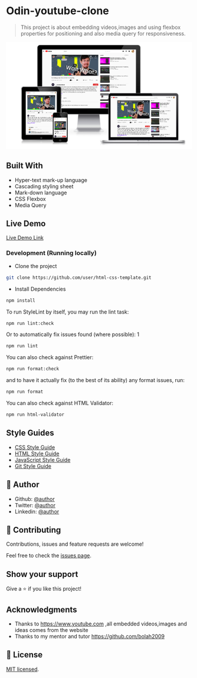 # Odin-youtube-clone

> This project is about embedding videos,images and using flexbox properties for positioning and also media query for responsiveness.

![screenshot](./odin-yt-clone.png)

## Built With

- Hyper-text mark-up language
- Cascading styling sheet
- Mark-down language
- CSS Flexbox
- Media Query

## Live Demo

[Live Demo Link](bimbola-youtube-clone.netlify.app/)

### Development (Running locally)

- Clone the project

```bash
git clone https://github.com/user/html-css-template.git

```

- Install Dependencies

```bash
npm install
```

To run StyleLint by itself, you may run the lint task:

```bash
npm run lint:check
```

Or to automatically fix issues found (where possible):
1

```bash
npm run lint
```

You can also check against Prettier:

```bash
npm run format:check
```

and to have it actually fix (to the best of its ability) any format issues, run:

```bash
npm run format
```

You can also check against HTML Validator:

```bash
npm run html-validator
```

## Style Guides

- [CSS Style Guide](http://udacity.github.io/frontend-nanodegree-styleguide/css.html)
- [HTML Style Guide](http://udacity.github.io/frontend-nanodegree-styleguide/index.html)
- [JavaScript Style Guide](http://udacity.github.io/frontend-nanodegree-styleguide/javascript.html)
- [Git Style Guide](https://udacity.github.io/git-styleguide/)

## 👤 Author

- Github: [@author](https://github.com/bimbolabuari)
- Twitter: [@author](https://twitter.com/bimbolabuari)
- Linkedin: [@author](https://www.linkedin.com/in/bimbolabuari)

## 🤝 Contributing

Contributions, issues and feature requests are welcome!

Feel free to check the [issues page](../../issues).

## Show your support

Give a ⭐️ if you like this project!

## Acknowledgments

- Thanks to https://www.youtube.com ,all embedded videos,images and ideas comes from the website
- Thanks to my mentor and tutor https://github.com/bolah2009

## 📝 License

[MIT licensed](./LICENSE).
